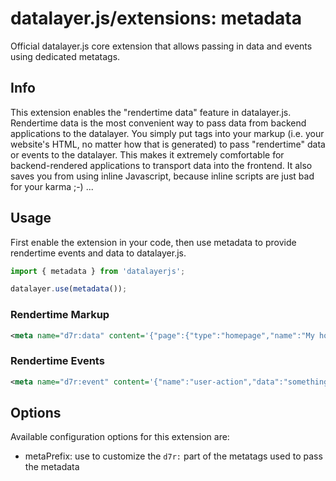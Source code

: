 # datalayer.js/extensions: metadata
Official datalayer.js core extension that allows passing in data and events using dedicated metatags.

## Info
This extension enables the "rendertime data" feature in datalayer.js. Rendertime data is the most convenient way to pass data from backend applications to the datalayer. You simply put <meta> tags into your markup (i.e. your website's HTML, no matter how that is generated) to pass "rendertime" data or events to the datalayer. This makes it extremely comfortable for backend-rendered applications to transport data into the frontend. It also saves you from using inline Javascript, because inline scripts are just bad for your karma ;-) ...

## Usage
First enable the extension in your code, then use metadata to provide rendertime events and data to datalayer.js.

```javascript
import { metadata } from 'datalayerjs';

datalayer.use(metadata());
```

### Rendertime Markup
```xml
<meta name="d7r:data" content='{"page":{"type":"homepage","name":"My homepage"}}' />
```

### Rendertime Events
```xml
<meta name="d7r:event" content='{"name":"user-action","data":"something/has/happended"}' />
```

## Options
Available configuration options for this extension are:
- metaPrefix: use to customize the `d7r:` part of the metatags used to pass the metadata
